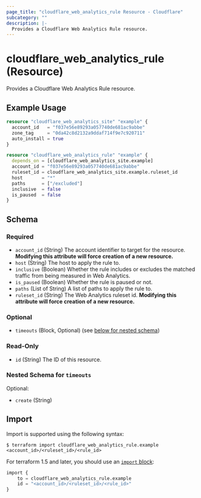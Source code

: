 ```yaml
---
page_title: "cloudflare_web_analytics_rule Resource - Cloudflare"
subcategory: ""
description: |-
  Provides a Cloudflare Web Analytics Rule resource.
---
```


# cloudflare_web_analytics_rule (Resource)

Provides a Cloudflare Web Analytics Rule resource.

## Example Usage

```terraform
resource "cloudflare_web_analytics_site" "example" {
  account_id   = "f037e56e89293a057740de681ac9abbe"
  zone_tag     = "0da42c8d2132a9ddaf714f9e7c920711"
  auto_install = true
}

resource "cloudflare_web_analytics_rule" "example" {
  depends_on = [cloudflare_web_analytics_site.example]
  account_id = "f037e56e89293a057740de681ac9abbe"
  ruleset_id = cloudflare_web_analytics_site.example.ruleset_id
  host       = "*"
  paths      = ["/excluded"]
  inclusive  = false
  is_paused  = false
}
```
<!-- schema generated by tfplugindocs -->
## Schema

### Required

- `account_id` (String) The account identifier to target for the resource. **Modifying this attribute will force creation of a new resource.**
- `host` (String) The host to apply the rule to.
- `inclusive` (Boolean) Whether the rule includes or excludes the matched traffic from being measured in Web Analytics.
- `is_paused` (Boolean) Whether the rule is paused or not.
- `paths` (List of String) A list of paths to apply the rule to.
- `ruleset_id` (String) The Web Analytics ruleset id. **Modifying this attribute will force creation of a new resource.**

### Optional

- `timeouts` (Block, Optional) (see [below for nested schema](#nestedblock--timeouts))

### Read-Only

- `id` (String) The ID of this resource.

<a id="nestedblock--timeouts"></a>
### Nested Schema for `timeouts`

Optional:

- `create` (String)

## Import

Import is supported using the following syntax:

```shell
$ terraform import cloudflare_web_analytics_rule.example <account_id>/<ruleset_id>/<rule_id>
```

For terraform 1.5 and later, you should use an [`import` block](https://developer.hashicorp.com/terraform/language/import):
```terraform
import {
    to = cloudflare_web_analytics_rule.example
    id = "<account_id>/<ruleset_id>/<rule_id>"
}
```
